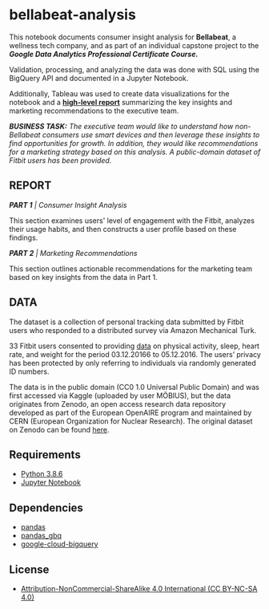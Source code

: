 # bellabeat-analysis
This notebook documents consumer insight analysis for **Bellabeat**, a wellness tech company, and as part of an individual capstone project to the ***Google Data Analytics Professional Certificate Course.***

Validation, processing, and analyzing the data was done with SQL using the BigQuery API and documented in a Jupyter Notebook.

Additionally, Tableau was used to create data visualizations for the notebook and a [**high-level report**](https://public.tableau.com/app/profile/phil.lin/viz/BellabeatAnalysis_16486095004470/STORY) summarizing the key insights and marketing recommendations to the executive team.

***BUSINESS TASK:** The executive team would like to understand how non-Bellabeat consumers use smart devices and then leverage these insights to find opportunities for growth. In addition, they would like recommendations for a marketing strategy based on this analysis. A public-domain dataset of Fitbit users has been provided.*

## REPORT

***PART 1** | Consumer Insight Analysis*

This section examines users' level of engagement with the Fitbit, analyzes their usage habits, and then constructs a user profile based on these findings.

***PART 2** | Marketing Recommendations*

This section outlines actionable recommendations for the marketing team based on key insights  from the data in Part 1.

## DATA

The dataset is a collection of personal tracking data submitted by Fitbit users who responded to a distributed survey via Amazon Mechanical Turk. 

33 Fitbit users consented to providing [data](https://www.kaggle.com/datasets/arashnic/fitbit) on physical activity, sleep, heart rate, and weight for the period 03.12.20166 to 05.12.2016. The users’ privacy has been protected by only referring to individuals via randomly generated ID numbers. 

The data is in the public domain (CC0 1.0 Universal Public Domain) and was first accessed via  Kaggle (uploaded by user MÖBIUS), but the data originates from Zenodo, an open access research data repository developed as part of the European OpenAIRE program and maintained by CERN (European Organization for Nuclear Research). The original dataset on Zenodo can be found [here](https://zenodo.org/record/53894#.Yn1gHhPMJqv).

## Requirements
- [Python 3.8.6](https://www.python.org/downloads/release/python-386/)
- [Jupyter Notebook](http://jupyter.org/)

## Dependencies
- [pandas](https://pandas.pydata.org/)
- [pandas_gbq](https://pandas-gbq.readthedocs.io/en/latest/)
- [google-cloud-bigquery](https://googleapis.dev/python/bigquery/latest/changelog.html)

## License
- [Attribution-NonCommercial-ShareAlike 4.0 International (CC BY-NC-SA 4.0)](https://creativecommons.org/licenses/by-nc-sa/4.0/)
